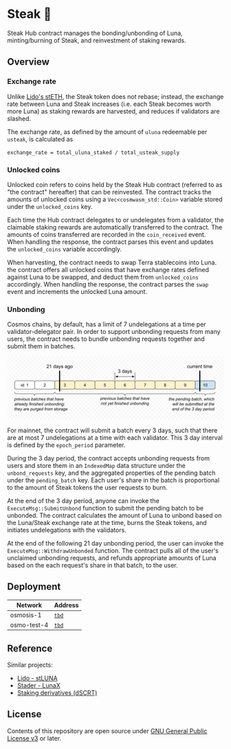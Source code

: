 # Steak 🥩

Steak Hub contract manages the bonding/unbonding of Luna, minting/burning of Steak, and reinvestment of staking rewards.

## Overview

### Exchange rate

Unlike [Lido's stETH](https://github.com/lidofinance/lido-dao/tree/master/contracts/0.4.24), the Steak token does not rebase; instead, the exchange rate between Luna and Steak increases (i.e. each Steak becomes worth more Luna) as staking rewards are harvested, and reduces if validators are slashed.

The exchange rate, as defined by the amount of `uluna` redeemable per `usteak`, is calculated as

```plain
exchange_rate = total_uluna_staked / total_usteak_supply
```

### Unlocked coins

Unlocked coin refers to coins held by the Steak Hub contract (referred to as "the contract" hereafter) that can be reinvested. The contract tracks the amounts of unlocked coins using a `Vec<cosmwasm_std::Coin>` variable stored under the `unlocked_coins` key.

Each time the Hub contract delegates to or undelegates from a validator, the claimable staking rewards are automatically transferred to the contract. The amounts of coins transferred are recorded in the `coin_received` event. When handling the response, the contract parses this event and updates the `unlocked_coins` variable accordingly.

When harvesting, the contract needs to swap Terra stablecoins into Luna. the contract offers all unlocked coins that have exchange rates defined against Luna to be swapped, and deduct them from `unlocked_coins` accordingly. When handling the response, the contract parses the `swap` event and increments the unlocked Luna amount.

### Unbonding

Cosmos chains, by default, has a limit of 7 undelegations at a time per validator-delegator pair. In order to support unbonding requests from many users, the contract needs to bundle unbonding requests together and submit them in batches.

![illustration-of-unbonding-queue](./unbonding-queue.png)

For mainnet, the contract will submit a batch every 3 days, such that there are at most 7 undelegations at a time with each validator. This 3 day interval is defined by the `epoch_period` parameter.

During the 3 day period, the contract accepts unbonding requests from users and store them in an `IndexedMap` data structure under the `unbond_requests` key, and the aggregated properties of the pending batch under the `pending_batch` key. Each user's share in the batch is proportional to the amount of Steak tokens the user requests to burn.

At the end of the 3 day period, anyone can invoke the `ExecuteMsg::SubmitUnbond` function to submit the pending batch to be unbonded. The contract calculates the amount of Luna to unbond based on the Luna/Steak exchange rate at the time, burns the Steak tokens, and initiates undelegations with the validators.

At the end of the following 21 day unbonding period, the user can invoke the `ExecuteMsg::WithdrawUnbonded` function. The contract pulls all of the user's unclaimed unbonding requests, and refunds appropriate amounts of Luna based on the each request's share in that batch, to the user.

## Deployment

| Network     | Address   |
| ----------- | --------- |
| osmosis-1   | [`tbd`]() |
| osmo-test-4 | [`tbd`]() |

## Reference

Similar projects:

- [Lido - stLUNA](https://github.com/lidofinance/lido-terra-contracts)
- [Stader - LunaX](https://github.com/stader-labs/stader-liquid-token)
- [Staking derivatives (dSCRT)](https://github.com/Cashmaney/SecretStaking)

## License

Contents of this repository are open source under [GNU General Public License v3](./LICENSE) or later.
